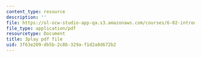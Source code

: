 ```yaml
---
content_type: resource
description: ''
file: https://ol-ocw-studio-app-qa.s3.amazonaws.com/courses/6-02-introduction-to-eecs-ii-digital-communication-systems-fall-2012/3f63e209db5b2c8b329af1d2a8d672b2_WafWLM41pQ0.pdf
file_type: application/pdf
resourcetype: Document
title: 3play pdf file
uid: 3f63e209-db5b-2c8b-329a-f1d2a8d672b2
---
```

